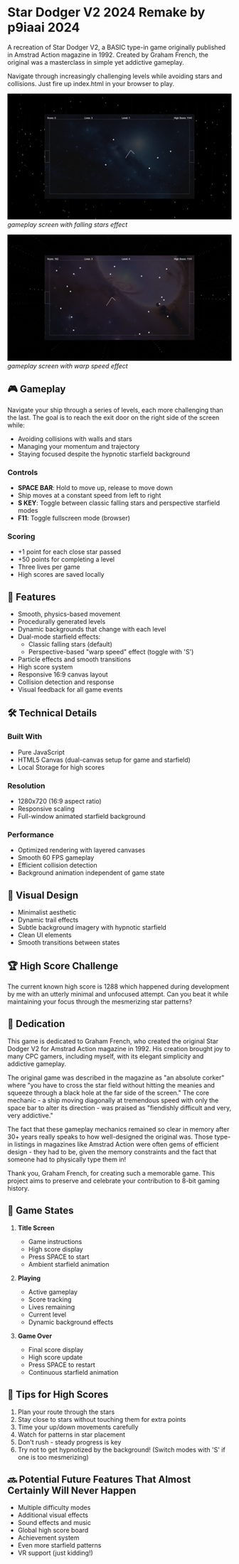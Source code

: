 # Star Dodger V2 2024 Remake by p9iaai 2024

A recreation of Star Dodger V2, a BASIC type-in game originally published in Amstrad Action magazine in 1992. Created by Graham French, the original was a masterclass in simple yet addictive gameplay.

Navigate through increasingly challenging levels while avoiding stars and collisions. Just fire up index.html in your browser to play.

![Title Screen](screens/01.png)
*gameplay screen with falling stars effect*

![Gameplay](screens/02.png)
*gameplay screen with warp speed effect*

## 🎮 Gameplay

Navigate your ship through a series of levels, each more challenging than the last. The goal is to reach the exit door on the right side of the screen while:
- Avoiding collisions with walls and stars
- Managing your momentum and trajectory
- Staying focused despite the hypnotic starfield background

### Controls
- **SPACE BAR**: Hold to move up, release to move down
- Ship moves at a constant speed from left to right
- **S KEY**: Toggle between classic falling stars and perspective starfield modes
- **F11**: Toggle fullscreen mode (browser)

### Scoring
- +1 point for each close star passed
- +50 points for completing a level
- Three lives per game
- High scores are saved locally

## 🚀 Features

- Smooth, physics-based movement
- Procedurally generated levels
- Dynamic backgrounds that change with each level
- Dual-mode starfield effects:
  - Classic falling stars (default)
  - Perspective-based "warp speed" effect (toggle with 'S')
- Particle effects and smooth transitions
- High score system
- Responsive 16:9 canvas layout
- Collision detection and response
- Visual feedback for all game events

## 🛠️ Technical Details

### Built With
- Pure JavaScript
- HTML5 Canvas (dual-canvas setup for game and starfield)
- Local Storage for high scores

### Resolution
- 1280x720 (16:9 aspect ratio)
- Responsive scaling
- Full-window animated starfield background

### Performance
- Optimized rendering with layered canvases
- Smooth 60 FPS gameplay
- Efficient collision detection
- Background animation independent of game state

## 🎨 Visual Design

- Minimalist aesthetic
- Dynamic trail effects
- Subtle background imagery with hypnotic starfield
- Clean UI elements
- Smooth transitions between states

## 🏆 High Score Challenge

The current known high score is 1288 which happened during development by me with an utterly minimal and unfocused attempt. Can you beat it while maintaining your focus through the mesmerizing star patterns?

## 💝 Dedication

This game is dedicated to Graham French, who created the original Star Dodger V2 for Amstrad Action magazine in 1992. His creation brought joy to many CPC gamers, including myself, with its elegant simplicity and addictive gameplay.

The original game was described in the magazine as "an absolute corker" where "you have to cross the star field without hitting the meanies and squeeze through a black hole at the far side of the screen." The core mechanic - a ship moving diagonally at tremendous speed with only the space bar to alter its direction - was praised as "fiendishly difficult and very, very addictive."

The fact that these gameplay mechanics remained so clear in memory after 30+ years really speaks to how well-designed the original was. Those type-in listings in magazines like Amstrad Action were often gems of efficient design - they had to be, given the memory constraints and the fact that someone had to physically type them in!

Thank you, Graham French, for creating such a memorable game. This project aims to preserve and celebrate your contribution to 8-bit gaming history.

## 🔄 Game States

1. **Title Screen**
   - Game instructions
   - High score display
   - Press SPACE to start
   - Ambient starfield animation

2. **Playing**
   - Active gameplay
   - Score tracking
   - Lives remaining
   - Current level
   - Dynamic background effects

3. **Game Over**
   - Final score display
   - High score update
   - Press SPACE to restart
   - Continuous starfield animation

## 🎯 Tips for High Scores

1. Plan your route through the stars
2. Stay close to stars without touching them for extra points
3. Time your up/down movements carefully
4. Watch for patterns in star placement
5. Don't rush - steady progress is key
6. Try not to get hypnotized by the background! (Switch modes with 'S' if one is too mesmerizing)

## 🔜 Potential Future Features That Almost Certainly Will Never Happen

- Multiple difficulty modes
- Additional visual effects
- Sound effects and music
- Global high score board
- Achievement system
- Even more starfield patterns
- VR support (just kidding!)
